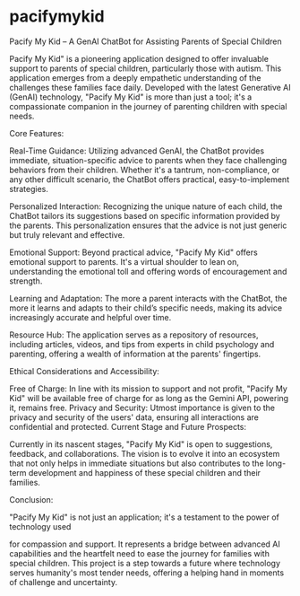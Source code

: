 # pacifymykid
Pacify My Kid – A GenAI ChatBot for Assisting Parents of Special Children

Pacify My Kid" is a pioneering application designed to offer invaluable support to parents of special children, particularly those with autism. This application emerges from a deeply empathetic understanding of the challenges these families face daily. Developed with the latest Generative AI (GenAI) technology, "Pacify My Kid" is more than just a tool; it's a compassionate companion in the journey of parenting children with special needs.

Core Features:

Real-Time Guidance: Utilizing advanced GenAI, the ChatBot provides immediate, situation-specific advice to parents when they face challenging behaviors from their children. Whether it's a tantrum, non-compliance, or any other difficult scenario, the ChatBot offers practical, easy-to-implement strategies.

Personalized Interaction: Recognizing the unique nature of each child, the ChatBot tailors its suggestions based on specific information provided by the parents. This personalization ensures that the advice is not just generic but truly relevant and effective.

Emotional Support: Beyond practical advice, "Pacify My Kid" offers emotional support to parents. It's a virtual shoulder to lean on, understanding the emotional toll and offering words of encouragement and strength.

Learning and Adaptation: The more a parent interacts with the ChatBot, the more it learns and adapts to their child’s specific needs, making its advice increasingly accurate and helpful over time.

Resource Hub: The application serves as a repository of resources, including articles, videos, and tips from experts in child psychology and parenting, offering a wealth of information at the parents' fingertips.

Ethical Considerations and Accessibility:

Free of Charge: In line with its mission to support and not profit, "Pacify My Kid" will be available free of charge for as long as the Gemini API, powering it, remains free.
Privacy and Security: Utmost importance is given to the privacy and security of the users' data, ensuring all interactions are confidential and protected.
Current Stage and Future Prospects:

Currently in its nascent stages, "Pacify My Kid" is open to suggestions, feedback, and collaborations. The vision is to evolve it into an ecosystem that not only helps in immediate situations but also contributes to the long-term development and happiness of these special children and their families.

Conclusion:

"Pacify My Kid" is not just an application; it's a testament to the power of technology used

for compassion and support. It represents a bridge between advanced AI capabilities and the heartfelt need to ease the journey for families with special children. This project is a step towards a future where technology serves humanity's most tender needs, offering a helping hand in moments of challenge and uncertainty.
